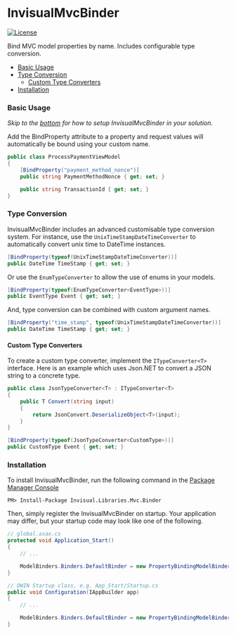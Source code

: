 # InvisualMvcBinder

[![License](https://img.shields.io/github/license/tombowers/InvisualMvcBinder.svg)](https://github.com/tombowers/InvisualMvcBinder/blob/master/LICENSE)

Bind MVC model properties by name. Includes configurable type conversion.

* [Basic Usage](#basic-usage)
* [Type Conversion](#type-conversion)
  * [Custom Type Converters](#custom-type-converters)
* [Installation](#installation)

### Basic Usage
_Skip to the [bottom](#installation) for how to setup InvisualMvcBinder in your solution._

Add the BindProperty attribute to a property and request values will automatically be bound using your custom name.

```C#
public class ProcessPaymentViewModel
{
    [BindProperty("payment_method_nonce")]
    public string PaymentMethodNonce { get; set; }

    public string TransactionId { get; set; }
}
```

### Type Conversion
InvisualMvcBinder includes an advanced customisable type conversion system.
For instance, use the `UnixTimeStampDateTimeConverter` to automatically convert unix time to DateTime instances.

```C#
[BindProperty(typeof(UnixTimeStampDateTimeConverter))]
public DateTime TimeStamp { get; set; }
```

Or use the `EnumTypeConverter` to allow the use of enums in your models.

```C#
[BindProperty(typeof(EnumTypeConverter<EventType>))]
public EventType Event { get; set; }
```

And, type conversion can be combined with custom argument names.
```C#
[BindProperty("time_stamp", typeof(UnixTimeStampDateTimeConverter))]
public DateTime TimeStamp { get; set; }
```

#### Custom Type Converters
To create a custom type converter, implement the `ITypeConverter<T>` interface.
Here is an example which uses Json.NET to convert a JSON string to a concrete type.
```C#
public class JsonTypeConverter<T> : ITypeConverter<T>
{
    public T Convert(string input)
    {
        return JsonConvert.DeserializeObject<T>(input);
    }
}
```
```C#
[BindProperty(typeof(JsonTypeConverter<CustomType>))]
public CustomType Event { get; set; }
```


### Installation
To install InvisualMvcBinder, run the following command in the [Package Manager Console](https://docs.nuget.org/docs/start-here/using-the-package-manager-console)
```
PM> Install-Package Invisual.Libraries.Mvc.Binder
```

Then, simply register the InvisualMvcBinder on startup. Your application may differ, but your startup code may look like one of the following. 
```C#
// global.asax.cs
protected void Application_Start()
{
    // ...

    ModelBinders.Binders.DefaultBinder = new PropertyBindingModelBinder();
}
```

```C#
// OWIN Startup class, e.g. App_Start/Startup.cs
public void Configuration(IAppBuilder app)
{
    // ...

    ModelBinders.Binders.DefaultBinder = new PropertyBindingModelBinder();
}
```